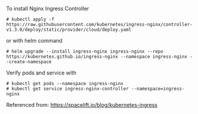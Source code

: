To install Nginx Ingress Controller

    # kubectl apply -f https://raw.githubusercontent.com/kubernetes/ingress-nginx/controller-v1.3.0/deploy/static/provider/cloud/deploy.yaml

or with helm command 

    # helm upgrade --install ingress-nginx ingress-nginx --repo https://kubernetes.github.io/ingress-nginx --namespace ingress-nginx --create-namespace

Verify pods and service with 

    # kubectl get pods --namespace ingress-nginx
    # kubectl get service ingress-nginx-controller --namespace=ingress-nginx

Referenced from: https://spacelift.io/blog/kubernetes-ingress
